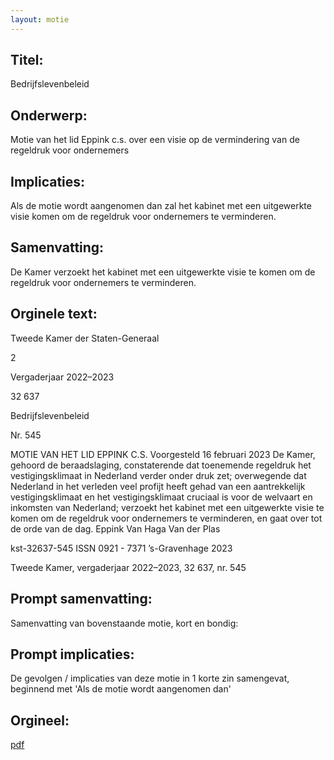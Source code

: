 ```yaml
---
layout: motie
---
```

## Titel:
Bedrijfslevenbeleid
## Onderwerp:
Motie van het lid Eppink c.s. over een visie op de vermindering van de regeldruk voor ondernemers
## Implicaties:

Als de motie wordt aangenomen dan zal het kabinet met een uitgewerkte visie komen om de regeldruk voor ondernemers te verminderen.
## Samenvatting:

De Kamer verzoekt het kabinet met een uitgewerkte visie te komen om de regeldruk voor ondernemers te verminderen.
## Orginele text:


Tweede Kamer der Staten-Generaal

2

Vergaderjaar 2022–2023

32 637

Bedrijfslevenbeleid

Nr. 545

MOTIE VAN HET LID EPPINK C.S.
Voorgesteld 16 februari 2023
De Kamer,
gehoord de beraadslaging,
constaterende dat toenemende regeldruk het vestigingsklimaat in
Nederland verder onder druk zet;
overwegende dat Nederland in het verleden veel profijt heeft gehad van
een aantrekkelijk vestigingsklimaat en het vestigingsklimaat cruciaal is
voor de welvaart en inkomsten van Nederland;
verzoekt het kabinet met een uitgewerkte visie te komen om de regeldruk
voor ondernemers te verminderen,
en gaat over tot de orde van de dag.
Eppink
Van Haga
Van der Plas

kst-32637-545
ISSN 0921 - 7371
’s-Gravenhage 2023

Tweede Kamer, vergaderjaar 2022–2023, 32 637, nr. 545


## Prompt samenvatting:
Samenvatting van bovenstaande motie, kort en bondig:


## Prompt implicaties:
De gevolgen / implicaties van deze motie in 1 korte zin samengevat, beginnend met 'Als de motie wordt aangenomen dan' 

## Orgineel:
[pdf](https://gegevensmagazijn.tweedekamer.nl/OData/v4/2.0/Document(ae9bd4b2-322a-47bb-9db2-e6e53f87bd48)/resource)
